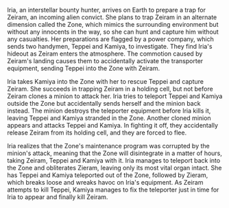 <!-- Zeiram (1991) -->

Iria, an interstellar bounty hunter, arrives on Earth to prepare a trap for Zeiram, an incoming alien convict. She plans to trap Zeiram in an alternate dimension called the Zone, which mimics the surrounding environment but without any innocents in the way, so she can hunt and capture him without any casualties. Her preparations are flagged by a power company, which sends two handymen, Teppei and Kamiya, to investigate. They find Iria's hideout as Zeiram enters the atmosphere. The commotion caused by Zeiram's landing causes them to accidentally activate the transporter equipment, sending Teppei into the Zone with Zeiram.

Iria takes Kamiya into the Zone with her to rescue Teppei and capture Zeiram. She succeeds in trapping Zeiram in a holding cell, but not before Zeiram clones a minion to attack her. Iria tries to teleport Teppei and Kamiya outside the Zone but accidentally sends herself and the minion back instead. The minion destroys the teleporter equipment before Iria kills it, leaving Teppei and Kamiya stranded in the Zone. Another cloned minion appears and attacks Teppei and Kamiya. In fighting it off, they accidentally release Zeiram from its holding cell, and they are forced to flee.

Iria realizes that the Zone's maintenance program was corrupted by the minion's attack, meaning that the Zone will disintegrate in a matter of hours, taking Zeiram, Teppei and Kamiya with it. Iria manages to teleport back into the Zone and obliterates Zieram, leaving only its most vital organ intact. She has Teppei and Kamiya teleported out of the Zone, followed by Zieram, which breaks loose and wreaks havoc on Iria's equipment. As Zeiram attempts to kill Teppei, Kamiya manages to fix the teleporter just in time for Iria to appear and finally kill Zeiram.